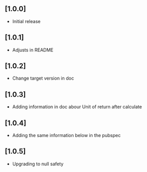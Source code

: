 ## [1.0.0]

- Initial release

## [1.0.1]

- Adjusts in README

## [1.0.2]

- Change target version in doc

## [1.0.3]

- Adding information in doc abour Unit of return after calculate

## [1.0.4]

- Adding the same information below in the pubspec

## [1.0.5]

- Upgrading to null safety
